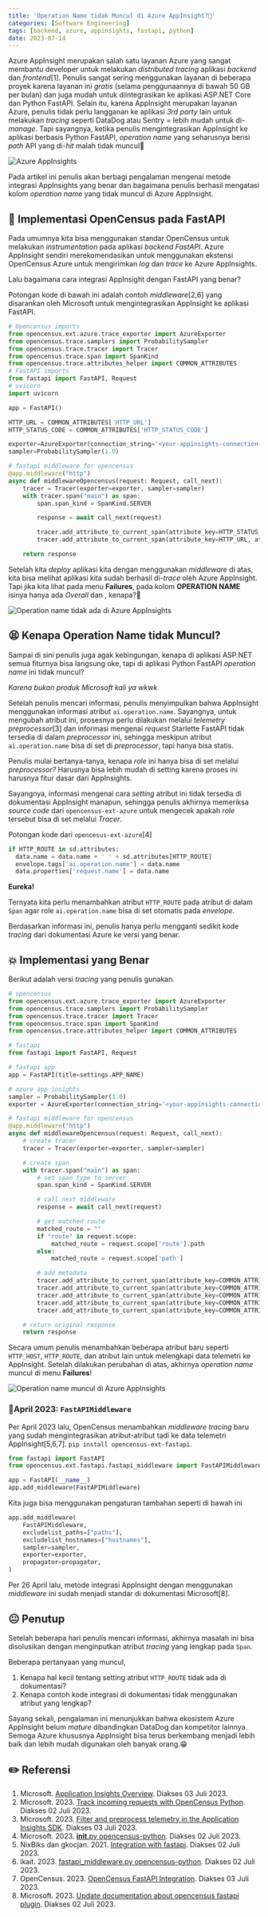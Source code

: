 ```yaml
---
title: 'Operation Name tidak Muncul di Azure AppInsight?🤔'
categories: [Software Engineering]
tags: [backend, azure, appinsights, fastapi, python]
date: 2023-07-14
---
```


Azure AppInsight merupakan salah satu layanan Azure yang sangat membantu developer untuk melakukan *distributed tracing* aplikasi *backend* dan *frontend*[1]. Penulis sangat sering menggunakan layanan di beberapa proyek karena layanan ini *gratis* (selama penggunaannya di bawah 50 GB per bulan) dan juga mudah untuk diintegrasikan ke aplikasi ASP.NET Core dan Python FastAPI. Selain itu, karena AppInsight merupakan layanan Azure, penulis tidak perlu langganan ke aplikasi *3rd party* lain untuk melakukan *tracing* seperti DataDog atau Sentry = lebih mudah untuk di-*manage*. Tapi sayangnya, ketika penulis mengintegrasikan AppInsight ke aplikasi berbasis Python FastAPI, *operation name* yang seharusnya berisi *path* API yang di-*hit* malah tidak muncul🧐

![Azure AppInsights](https://assets.kodesiana.com/posts/2023/operation-name-azure/appinsight_comp.png)

Pada artikel ini penulis akan berbagi pengalaman mengenai metode integrasi AppInsights yang benar dan bagaimana penulis berhasil mengatasi kolom *operation name* yang tidak muncul di Azure AppInsight.

## 🦄 Implementasi OpenCensus pada FastAPI

Pada umumnya kita bisa menggunakan standar OpenCensus untuk melakukan *instrumentation* pada aplikasi *backend FastAPI*. Azure AppInsight sendiri merekomendasikan untuk menggunakan ekstensi OpenCensus Azure untuk mengirimkan *log* dan *trace* ke Azure AppInsights.

Lalu bagaimana cara integrasi AppInsight dengan FastAPI yang benar?

Potongan kode di bawah ini adalah contoh *middleware*[2,6] yang disarankan oleh Microsoft untuk mengintegrasikan AppInsight ke aplikasi FastAPI.

```python
# Opencensus imports
from opencensus.ext.azure.trace_exporter import AzureExporter
from opencensus.trace.samplers import ProbabilitySampler
from opencensus.trace.tracer import Tracer
from opencensus.trace.span import SpanKind
from opencensus.trace.attributes_helper import COMMON_ATTRIBUTES
# FastAPI imports
from fastapi import FastAPI, Request
# uvicorn
import uvicorn

app = FastAPI()

HTTP_URL = COMMON_ATTRIBUTES['HTTP_URL']
HTTP_STATUS_CODE = COMMON_ATTRIBUTES['HTTP_STATUS_CODE']

exporter=AzureExporter(connection_string='<your-appinsights-connection-string-here>')
sampler=ProbabilitySampler(1.0)

# fastapi middleware for opencensus
@app.middleware("http")
async def middlewareOpencensus(request: Request, call_next):
    tracer = Tracer(exporter=exporter, sampler=sampler)
    with tracer.span("main") as span:
        span.span_kind = SpanKind.SERVER

        response = await call_next(request)

        tracer.add_attribute_to_current_span(attribute_key=HTTP_STATUS_CODE, attribute_value=response.status_code)
        tracer.add_attribute_to_current_span(attribute_key=HTTP_URL, attribute_value=str(request.url))

    return response
```

Setelah kita *deploy* aplikasi kita dengan menggunakan *middleware* di atas, kita bisa melihat aplikasi kita sudah berhasil di-*trace* oleh Azure AppInsight. Tapi jika kita lihat pada menu  **Failures**, pada kolom **OPERATION NAME** isinya hanya ada *Overall* dan *<Empty>*, kenapa?🧐

![Operation name tidak ada di Azure AppInsights](https://assets.kodesiana.com/posts/2023/operation-name-azure/operation_name_missing_comp.png)

## 😫 Kenapa Operation Name tidak Muncul?

Sampai di sini penulis juga agak kebingungan, kenapa di aplikasi ASP.NET semua fiturnya bisa langsung oke, tapi di aplikasi Python FastAPI *operation name* ini tidak muncul?

*Karena bukan produk Microsoft kali ya wkwk*

Setelah penulis mencari informasi, penulis menyimpulkan bahwa AppInsight menggunakan informasi atribut `ai.operation.name`. Sayangnya, untuk mengubah atribut ini, prosesnya perlu dilakukan melalui *telemetry preprocessor*[3] dan informasi mengenai *request* Starlette FastAPI tidak tersedia di dalam *preprocessor* ini, sehingga meskipun atribut `ai.operation.name` bisa di set di *preprocessor*, tapi hanya bisa statis.

Penulis mulai bertanya-tanya, kenapa *role* ini hanya bisa di set melalui *preprocessor?* Harusnya bisa lebih mudah di setting karena proses ini harusnya fitur dasar dari AppInsights.

Sayangnya, informasi mengenai cara *setting* atribut ini tidak tersedia di dokumentasi AppInsight manapun, sehingga penulis akhirnya memeriksa *source code* dari `opencensus-ext-azure` untuk mengecek apakah *role* tersebut bisa di set melalui *Tracer*.

Potongan kode dari `opencesus-ext-azure`[4]

```python
if HTTP_ROUTE in sd.attributes:
  data.name = data.name + ' ' + sd.attributes[HTTP_ROUTE]
  envelope.tags['ai.operation.name'] = data.name
  data.properties['request.name'] = data.name
```

**Eureka!**

Ternyata kita perlu menambahkan atribut `HTTP_ROUTE` pada atribut di dalam `Span` agar role `ai.operation.name` bisa di set otomatis pada *envelope*.

Berdasarkan informasi ini, penulis hanya perlu mengganti sedikit kode *tracing* dari dokumentasi Azure ke versi yang benar.

## 💥 Implementasi yang Benar

Berikut adalah versi *tracing* yang penulis gunakan.

```python
# opencensus
from opencensus.ext.azure.trace_exporter import AzureExporter
from opencensus.trace.samplers import ProbabilitySampler
from opencensus.trace.tracer import Tracer
from opencensus.trace.span import SpanKind
from opencensus.trace.attributes_helper import COMMON_ATTRIBUTES

# fastapi
from fastapi import FastAPI, Request

# fastapi app
app = FastAPI(title=settings.APP_NAME)

# azure app insights
sampler = ProbabilitySampler(1.0)
exporter = AzureExporter(connection_string='<your-appinsights-connection-string-here>')

# fastapi middleware for opencensus
@app.middleware("http")
async def middlewareOpencensus(request: Request, call_next):
    # create tracer
    tracer = Tracer(exporter=exporter, sampler=sampler)

    # create span
    with tracer.span("main") as span:
        # set span type to server
        span.span_kind = SpanKind.SERVER

        # call next middleware
        response = await call_next(request)

        # get matched route
        matched_route = ""
        if "route" in request.scope:
            matched_route = request.scope['route'].path
        else:
            matched_route = request.scope['path']

        # add metadata
        tracer.add_attribute_to_current_span(attribute_key=COMMON_ATTRIBUTES['HTTP_HOST'], attribute_value=str(request.url.hostname))
        tracer.add_attribute_to_current_span(attribute_key=COMMON_ATTRIBUTES['HTTP_METHOD'], attribute_value=str(request.method))
        tracer.add_attribute_to_current_span(attribute_key=COMMON_ATTRIBUTES['HTTP_PATH'], attribute_value=str(request.url.path))
        tracer.add_attribute_to_current_span(attribute_key=COMMON_ATTRIBUTES['HTTP_ROUTE'], attribute_value=str(matched_route))
        tracer.add_attribute_to_current_span(attribute_key=COMMON_ATTRIBUTES['HTTP_STATUS_CODE'], attribute_value=response.status_code)

    # return original response
    return response
```

Secara umum penulis menambahkan beberapa atribut baru seperti `HTTP_HOST`, `HTTP_ROUTE`, dan atribut lain untuk melengkapi data telemetri ke AppInsight. Setelah dilakukan perubahan di atas, akhirnya *operation name* muncul di menu **Failures**!

![Operation name muncul di Azure AppInsights](https://assets.kodesiana.com/posts/2023/operation-name-azure/opreation_name_exists_comp.png)

### 🥳April 2023: `FastAPIMiddleware`

Per April 2023 lalu, OpenCensus menambahkan *middleware tracing* baru yang sudah mengintegrasikan atribut-atribut tadi ke data telemetri AppInsight[5,6,7]. `pip install opencensus-ext-fastapi`.

```python
from fastapi import FastAPI
from opencensus.ext.fastapi.fastapi_middleware import FastAPIMiddleware

app = FastAPI(__name__)
app.add_middleware(FastAPIMiddleware)
```

Kita juga bisa menggunakan pengaturan tambahan seperti di bawah ini

```python
app.add_middleware(
    FastAPIMiddleware,
    excludelist_paths=["paths"],
    excludelist_hostnames=["hostnames"],
    sampler=sampler,
    exporter=exporter,
    propagator=propagator,
)
```

Per 26 April lalu, metode integrasi AppInsight dengan menggunakan *middleware* ini sudah menjadi standar di dokumentasi Microsoft[8].

## 😐 Penutup

Setelah beberapa hari penulis mencari informasi, akhirnya masalah ini bisa disolusikan dengan menginputkan atribut *tracing* yang lengkap pada `Span`.

Beberapa pertanyaan yang muncul,

1. Kenapa hal kecil tentang setting atribut `HTTP_ROUTE` tidak ada di dokumentasi?
2. Kenapa contoh kode integrasi di dokumentasi tidak menggunakan atribut yang lengkap?

Sayang sekali, pengalaman ini menunjukkan bahwa ekosistem Azure AppInsight belum *mature* dibandingkan DataDog dan kompetitor lainnya. Semoga Azure khususnya AppInsight bisa terus berkembang menjadi lebih baik dan lebih mudah digunakan oleh banyak orang.😁

## ✏️ Referensi

1. Microsoft. [Application Insights Overview](https://learn.microsoft.com/en-us/azure/azure-monitor/app/app-insights-overview). Diakses 03 Juli 2023.
2. Microsoft. 2023. [Track incoming requests with OpenCensus Python](https://learn.microsoft.com/en-us/azure/azure-monitor/app/opencensus-python-request#track-fastapi-applications). Diakses 02 Juli 2023.
3. Microsoft. 2023. [Filter and preprocess telemetry in the Application Insights SDK](https://learn.microsoft.com/en-us/azure/azure-monitor/app/api-filtering-sampling?tabs=javascriptwebsdkloaderscript#opencensus-python-telemetry-processors). Diakses 03 Juli 2023.
4. Microsoft. 2023. [__init__.py opencensus-python](https://github.com/census-instrumentation/opencensus-python/blob/3a2d8dfe1db4e0129dc691c35901a0d12127afc1/contrib/opencensus-ext-azure/opencensus/ext/azure/trace_exporter/__init__.py#L45). Diakses 02 Juli 2023.
5. NixBiks dan gkocjan. 2021. [Integration with fastapi](https://github.com/census-instrumentation/opencensus-python/issues/1020). Diakses 02 Juli 2023.
6. ikait. 2023. [fastapi_middleware.py opencensus-python](https://github.com/census-instrumentation/opencensus-python/blob/3a2d8dfe1db4e0129dc691c35901a0d12127afc1/contrib/opencensus-ext-fastapi/opencensus/ext/fastapi/fastapi_middleware.py#L55). Diakses 02 Juli 2023.
7. OpenCensus. 2023. [OpenCensus FastAPI Integration](https://github.com/census-instrumentation/opencensus-python/tree/master/contrib/opencensus-ext-fastapi). Diakses 03 Juli 2023.
8. Microsoft. 2023. [Update documentation about opencensus fastapi plugin](https://github.com/MicrosoftDocs/azure-docs/commit/4c54e112db7debc468e32dd01df7b0bfa8a0633e). Diakses 02 Juli 2023.
